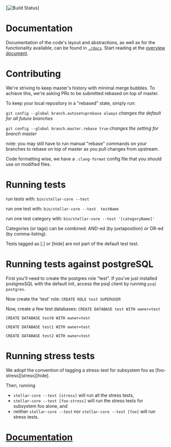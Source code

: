 [![Build Status](https://magnum.travis-ci.com/stellar/stellar-core.svg?token=u11W8KHX2y4hfGqbzE1E)]

# Documentation

Documentation of the code's layout and abstractions, as well as for the
functionality available, can be found in
[`./docs`](https://github.com/stellar/stellar-core/tree/master/docs). Start
reading at the [overview document](https://github.com/stellar/stellar-core/blob/master/docs/readme.md).

# Contributing

We're striving to keep master's history with minimal merge bubbles. To achieve
this, we're asking PRs to be submitted rebased on top of master.

To keep your local repository in a "rebased" state, simply run:

`git config --global branch.autosetuprebase always` *changes the default for all future branches*

`git config --global branch.master.rebase true` *changes the setting for branch master*

note: you may still have to run manual "rebase" commands on your branches to rebase on top of master as you pull changes from upstream.

Code formatting wise, we have a `.clang-format` config file that you should use on modified files.

# Running tests

run tests with:
  `bin/stellar-core --test`

run one test with:
  `bin/stellar-core --test  testName`

run one test category with:
  `bin/stellar-core --test '[categoryName]'`

Categories (or tags) can be combined: AND-ed (by juxtaposition) or OR-ed (by comma-listing).

Tests tagged as [.] or [hide] are not part of the default test test.

# Running tests against postgreSQL
First you'll need to create the postgres role "test". If you've just installed postgresSQL with the default init, access the psql client by running `psql postgres`.

Now create the 'test' role: `CREATE ROLE test SUPERUSER`

Now, create a few test databases:
`CREATE DATABASE test WITH owner=test`

`CREATE DATABASE test0 WITH owner=test`

`CREATE DATABASE test1 WITH owner=test`

`CREATE DATABASE test2 WITH owner=test`

# Running stress tests
We adopt the convention of tagging a stress-test for subsystem foo as [foo-stress][stress][hide].

Then, running
* `stellar-core --test [stress]` will run all the stress tests,
* `stellar-core --test [foo-stress]` will run the stress tests for subsystem foo alone, and
* neither `stellar-core --test` nor `stellar-core --test [foo]` will run stress tests.

# [Documentation](/docs/overview.md)

